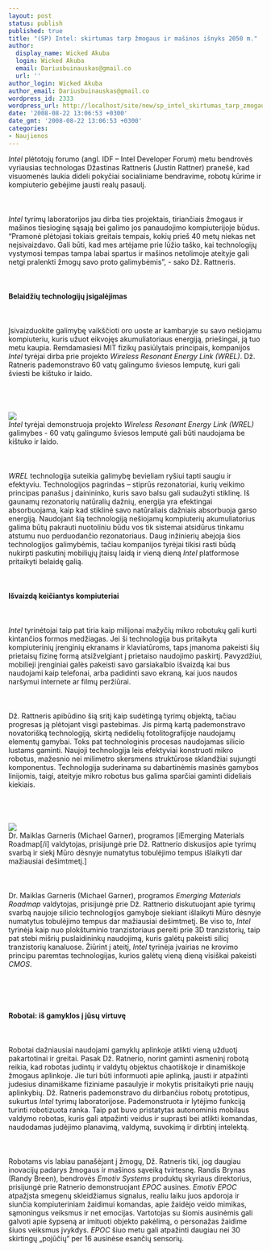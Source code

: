 ```yaml
---
layout: post
status: publish
published: true
title: "(SP) Intel: skirtumas tarp žmogaus ir mašinos išnyks 2050 m."
author:
  display_name: Wicked Akuba
  login: Wicked Akuba
  email: Dariusbuinauskas@gmail.co
  url: ''
author_login: Wicked Akuba
author_email: Dariusbuinauskas@gmail.co
wordpress_id: 2333
wordpress_url: http://localhost/site/new/sp_intel_skirtumas_tarp_zmogaus_ir_masinos_isnyks_2050_m/
date: '2008-08-22 13:06:53 +0300'
date_gmt: '2008-08-22 13:06:53 +0300'
categories:
- Naujienos
---
```

<p><i>Intel</i> plėtotojų forumo (angl. IDF – Intel Developer Forum) metu bendrovės vyriausias technologas Džastinas Rattneris (Justin Rattner) pranešė, kad visuomenės laukia dideli pokyčiai socialiniame bendravime, robotų kūrime ir kompiuterio gebėjime jausti realų pasaulį.<br />
<br><br />
<br><i>Intel</i> tyrimų laboratorijos jau dirba ties projektais, tiriančiais žmogaus ir mašinos tiesioginę sąsają bei galimo jos panaudojimo kompiuterijoje būdus. “Pramonė plėtojasi tokiais greitais tempais, kokių prieš 40 metų niekas net neįsivaizdavo. Gali būti, kad mes artėjame prie lūžio taško, kai technologijų vystymosi tempas tampa labai spartus ir mašinos netolimoje ateityje gali netgi pralenkti žmogų savo proto galimybėmis”, - sako Dž. Rattneris.<br />
<br><br />
<br><b>Belaidžių technologijų įsigalėjimas</b><br />
<br><br />
<br>Įsivaizduokite galimybę vaikščioti oro uoste ar kambaryje su savo nešiojamu kompiuteriu, kuris užuot eikvojęs akumuliatoriaus energiją, priešingai, ją tuo metu kaupia. Remdamasiesi MIT fizikų pasiūlytais principais, kompanijos <i>Intel</i> tyrėjai dirba prie projekto <i>Wireless Resonant Energy Link (WREL)</i>. Dž. Ratneris pademonstravo 60 vatų galingumo šviesos lemputę, kuri gali šviesti be kištuko ir laido.<br />
<br><br />
<br><br><img src="http://www.technews.lt/upl/Failai/Intel_2.jpg"><br><span class="saltinis"><i>Intel</i> tyrėjai demonstruoja projekto <i>Wireless Resonant Energy Link (WREL)</i> galimybes - 60 vatų galingumo šviesos lemputė gali būti naudojama be kištuko ir laido.</span><br />
<br><br />
<br><i>WREL</i> technologija suteikia galimybę bevieliam ryšiui tapti saugiu ir efektyviu. Technologijos pagrindas – stiprūs rezonatoriai, kurių veikimo principas panašus į dainininko, kuris savo balsu gali sudaužyti stiklinę. Iš gaunamų rezonatorių natūralių dažnių, energija yra efektingai absorbuojama, kaip kad stiklinė savo natūraliais dažniais absorbuoja garso energiją. Naudojant šią technologiją nešiojamų kompiuterių akumuliatorius galima būtų pakrauti nuotoliniu būdu vos tik sistemai atsidūrus tinkamu atstumu nuo perduodančio rezonatoriaus. Daug inžinierių abejoja šios technologijos galimybėmis, tačiau kompanijos tyrėjai tikisi rasti būdą nukirpti paskutinį mobiliųjų įtaisų laidą ir vieną dieną <i>Intel</i> platformose pritaikyti belaidę galią.<br />
<br><br />
<br><b>Išvaizdą keičiantys kompiuteriai</b><br />
<br><br />
<br><i>Intel</i> tyrinėtojai taip pat tiria kaip milijonai mažyčių mikro robotukų gali kurti kintančios formos medžiagas. Jei ši technologija bus pritaikyta kompiuterinių įrenginių ekranams ir klaviatūroms, taps įmanoma pakeisti šių prietaisų fizinę formą atsižvelgiant į prietaiso naudojimo paskirtį. Pavyzdžiui, mobilieji įrenginiai galės pakeisti savo garsiakalbio išvaizdą kai bus naudojami kaip telefonai, arba padidinti savo ekraną, kai juos naudos naršymui internete ar filmų peržiūrai.<br />
<br><br />
<br>Dž. Rattneris apibūdino šią sritį kaip sudėtingą tyrimų objektą, tačiau progresas ją plėtojant visgi pastebimas. Jis pirmą kartą pademonstravo novatorišką technologiją, skirtą nedidelių fotolitografijoje naudojamų elementų gamybai. Toks pat technologinis procesas naudojamas silicio lustams gaminti. Naujoji technologija leis efektyviai konstruoti mikro robotus, mažesnio nei milimetro skersmens struktūrose sklandžiai sujungti komponentus. Technologija suderinama su dabartinėmis masinės gamybos linijomis, taigi, ateityje mikro robotus bus galima sparčiai gaminti dideliais kiekiais.<br />
<br><br />
<br><br><img src="http://www.technews.lt/upl/Failai/Intel_1.jpg"><br><span class="saltinis">Dr. Maiklas Garneris (Michael Garner), programos [</span>iEmerging Materials Roadmap[/i] valdytojas, prisijungė prie Dž. Rattnerio diskusijos apie tyrimų svarbą ir siekį Mūro dėsnyje numatytus tobulėjimo tempus išlaikyti dar mažiausiai dešimtmetį.]<br />
<br><br />
<br>Dr. Maiklas Garneris (Michael Garner), programos <i>Emerging Materials Roadmap</i> valdytojas, prisijungė prie Dž. Rattnerio diskutuojant apie tyrimų svarbą naujoje silicio technologijos gamyboje siekiant išlaikyti Mūro dėsnyje numatytus tobulėjimo tempus dar mažiausiai dešimtmetį. Be viso to, <i>Intel</i> tyrinėja kaip nuo plokštuminio tranzistoriaus pereiti prie 3D tranzistorių, taip pat stebi mišrių puslaidininkų naudojimą, kuris galėtų pakeisti silicį tranzistorių kanaluose. Žiūrint į ateitį, <i>Intel</i> tyrinėja įvairias ne krovimo principu paremtas technologijas, kurios galėtų vieną dieną visiškai pakeisti <i>CMOS</i>.<br />
<br><br />
<br><br />
<br><b>Robotai: iš gamyklos į jūsų virtuvę</b><br />
<br><br />
<br>Robotai dažniausiai naudojami gamyklų aplinkoje atlikti vieną užduotį pakartotinai ir greitai. Pasak Dž. Ratnerio, norint gaminti asmeninį robotą reikia, kad robotas judintų ir valdytų objektus chaotiškoje ir dinamiškoje žmogaus aplinkoje. Jie turi būti informuoti apie aplinką, jausti ir atpažinti judesius dinamiškame fiziniame pasaulyje ir mokytis prisitaikyti prie naujų aplinkybių. Dž. Ratneris pademonstravo du dirbančius robotų prototipus, sukurtus <i>Intel</i> tyrimų laboratorijose. Pademonstruota ir lytėjimo funkciją turinti robotizuota ranka. Taip pat buvo pristatytas autonominis mobilaus valdymo robotas, kuris gali atpažinti veidus ir suprasti bei atlikti komandas, naudodamas judėjimo planavimą, valdymą, suvokimą ir dirbtinį intelektą.<br />
<br><br />
<br>Robotams vis labiau panašėjant į žmogų, Dž. Ratneris tiki, jog daugiau inovacijų padarys žmogaus ir mašinos sąveiką tvirtesnę. Randis Brynas (Randy Breen), bendrovės <i>Emotiv Systems</i> produktų skyriaus direktorius, prisijungė prie Ratnerio demonstruojant <i>EPOC</i> ausines. <i>Emotiv EPOC</i> atpažįsta smegenų skleidžiamus signalus, realiu laiku juos apdoroja ir siunčia kompiuteriniam žaidimui komandas, apie žaidėjo veido mimikas, sąmoningus veiksmus ir net emocijas. Vartotojas su šiomis ausinėmis gali galvoti apie šypseną ar imituoti objekto pakėlimą, o personažas žaidime šiuos veiksmus įvykdys. <i>EPOC</i> šiuo metu gali atpažinti daugiau nei 30 skirtingų „pojūčių“ per 16 ausinėse esančių sensorių.<br />
<br><br />
<br><br />
<br></p>
